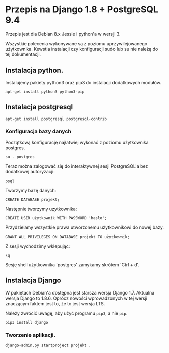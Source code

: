 # Przepis na Django 1.8 + PostgreSQL 9.4

Przepis jest dla Debian 8.x Jessie i python'a w wersji 3.

Wszystkie polecenia wykonywane są z poziomu uprzywilejowanego użytkownika. Kewstia instalacji czy konfiguracji sudo lub su nie należą do tej dokumentacji.

## Instalacja python.

Instalujemy pakiety python3 oraz pip3 do instalacji dodatkowych modułów.

```
apt-get install python3 python3-pip
```

## Instalacja postgresql

```
apt-get install postgresql postgresql-contrib
```

### Konfiguracja bazy danych

Początkową konfigurację najłatwiej wykonać z poziomu użytkownika postgres.

```
su - postgres
```

Teraz można zalogować się do interaktywnej sesji PostgreSQL'a bez dodatkowej autoryzacji:
```
psql
```

Tworzymy bazę danych:
```
CREATE DATABASE projekt;
```

Następnie tworzymy użytkownika:
```
CREATE USER użytkownik WITH PASSWORD 'hasło';
```

Przydzielamy wszystkie prawa utworzonemu użytkownikowi do nowej bazy.
```
GRANT ALL PRIVILEGES ON DATABASE projekt TO użytkownik;
```

Z sesji wychodzimy wklepując:
```
\q
```

Sesję shell użytkownika 'postgres' zamykamy skrótem 'Ctrl + d'.

## Instalacja Django

W pakietach Debian'a dostępna jest starsza wersja Django 1.7. Aktualna wersja Django to 1.8.6. Oprócz nowości wprowadzonych w tej wersji znaczącym faktem jest to, że to jest wersja LTS.

Należy zwrócić uwagę, aby użyć programu `pip3`, a nie `pip`.

```
pip3 install django
```

### Tworzenie aplikacji.

```
django-admin.py startproject projekt .
```


